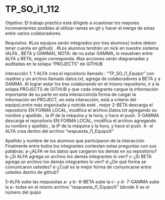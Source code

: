 # TP_SO_i1_112

Objetivo:
El trabajo práctico está dirigido a ocasionar los mayores inconvenientes posibles al utilizar
ramas en git y hacer el merge de estas entre varios colaboradores.

Requisitos:
#Los equipos serán integrados por tres alumnos( todos deben tener cuenta en github) .
#Los alumnos tendrán un nick en nuestro sistema (ALFA , BETA y GAMMA),
NOTA: de no estar GAMMA, lo resuelven entre ALFA y BETA, según corresponda.
#las acciones serán diagramadas y auditadas en la solapa “PROJECTS” de GITHUB

interacción 1:
1-ALFA crea el repositorio llamado : “TP_SO_i1_Equipo” con readme y un archivo llamado
datos.txt, agrega de colaboradores a BETA y a GAMMA.
Al lograr estar los tres colaborando en el mismo repositorio, ir a la solapa PROJECTS de
GITHUB y que cada integrante cargue la información importante de su parte en esta
interacción(la forma de cargar la información en PROJECT, en esta interacción, está a
criterio del equipo),entre más organizada y nutrida esté , mejor
2-BETA descarga el repositorio EN FORMA LOCAL, modifica el archivo Datos.txt agregando
su nombre y apellido , la iP de la máquina y la hora, y hace el push.
3-GAMMA descarga el repositorio EN FORMA LOCAL, modifica el archivo agregando su
nombre y apellido , la iP de la máquina y la hora, y hace el push.
4- el ALFA crea dentro del archivo “respuesta_I1_EquipoX”

Apellido y nombre de los alumnos que participaron de la interacción
Finalmente entre todos los integrantes contestan estas preguntas con sus palabras:
a-¿ALFA ve los datos que cargaron los demás en su repositorio?
b-¿Si ALFA agrega un archivo los demás integrantes lo ven?
c-¿Si BETA agrega un archivo los demás integrantes lo ven?
d-¿De qué forma se comunicaron ustedes?
e-¿Cuál es la mejor forma de comunicarse entre ustedes dentro de github?

5-ALFA sube las respuestas a- y b-
6-BETA sube la c- y d-
7-GAMMA sube la e-
todas en el mismo archivo “respuesta_I1_EquipoX” (donde X es el número del quipo
